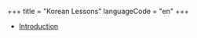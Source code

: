 +++
title = "Korean Lessons"
languageCode = "en"
+++

  - [Introduction](http://alpha.wikiotics.org/ko/소개)
